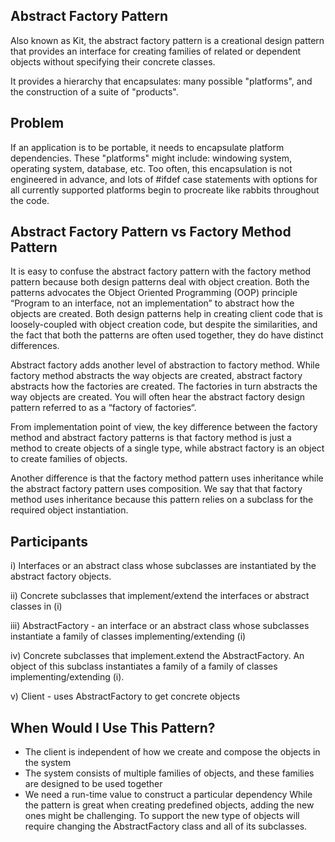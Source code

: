 ## Abstract Factory Pattern
Also known as Kit, the abstract factory pattern is a creational design pattern that provides an interface for creating
families of related or dependent objects without specifying their concrete classes.

It provides a hierarchy that encapsulates: many possible "platforms", and the construction of a suite of "products".

## Problem
If an application is to be portable, it needs to encapsulate platform dependencies. 
These "platforms" might include: windowing system, operating system, database, etc. Too often, this encapsulation is not
engineered in advance, and lots of #ifdef case statements with options for all currently supported platforms begin to 
procreate like rabbits throughout the code.

## Abstract Factory Pattern vs Factory Method Pattern
It is easy to confuse the abstract factory pattern with the factory method pattern because both design patterns deal 
with object creation. Both the patterns advocates the Object Oriented Programming (OOP) principle “Program to an 
interface, not an implementation” to abstract how the objects are created. Both design patterns help in creating 
client code that is loosely-coupled with object creation code, but despite the similarities, and the fact that both the 
patterns are often used together, they do have distinct differences.

Abstract factory adds another level of abstraction to factory method. While factory method abstracts the way objects are
created, abstract factory abstracts how the factories are created. The factories in turn abstracts the way objects are 
created. You will often hear the abstract factory design pattern referred to as a “factory of factories“.

From implementation point of view, the key difference between the factory method and abstract factory patterns is that 
factory method is just a method to create objects of a single type, while abstract factory is an object to create 
families of objects.

Another difference is that the factory method pattern uses inheritance while the abstract factory pattern uses 
composition. We say that that factory method uses inheritance because this pattern relies on a subclass for the required
object instantiation. 

## Participants
i) Interfaces or an abstract class whose subclasses are instantiated by the abstract factory objects.

ii) Concrete subclasses that implement/extend the interfaces or abstract classes in (i)

iii) AbstractFactory - an interface or an abstract class whose subclasses instantiate a family of classes
 implementing/extending (i)

iv) Concrete subclasses that implement.extend the AbstractFactory. An object of this subclass instantiates a 
family of a family of classes implementing/extending (i).

v) Client - uses AbstractFactory to get concrete objects

## When Would I Use This Pattern?
- The client is independent of how we create and compose the objects in the system
- The system consists of multiple families of objects, and these families are designed to be used together
- We need a run-time value to construct a particular dependency
While the pattern is great when creating predefined objects, adding the new ones might be challenging. To support the 
new type of objects will require changing the AbstractFactory class and all of its subclasses.


